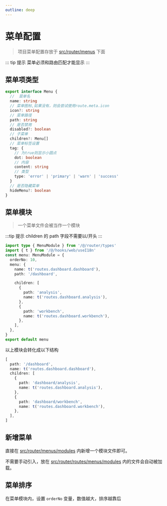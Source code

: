 ```yaml
---
outline: deep
---
```


# 菜单配置

> 项目菜单配置存放于 [src/router/menus](https://github.com/elonehoo/tl-serve-list/tree/main/web/src/router/menus) 下面

::: tip 提示
菜单必须和路由匹配才能显示
:::

## 菜单项类型

```typescript
export interface Menu {
  //  菜单名
  name: string
  // 菜单图标,如果没有，则会尝试使用route.meta.icon
  icon?: string
  // 菜单路径
  path: string
  // 是否禁用
  disabled?: boolean
  // 子菜单
  children?: Menu[]
  // 菜单标签设置
  tag: {
    // 为true则显示小圆点
    dot: boolean
    // 内容
    content: string
    // 类型
    type: 'error' | 'primary' | 'warn' | 'success'
  }
  // 是否隐藏菜单
  hideMenu?: boolean
}
```

## 菜单模块

> 一个菜单文件会被当作一个模块

:::tip 提示
children 的 path 字段不需要以/开头
:::

```typescript
import type { MenuModule } from '/@/router/types'
import { t } from '/@/hooks/web/useI18n'
const menu: MenuModule = {
  orderNo: 10,
  menu: {
    name: t('routes.dashboard.dashboard'),
    path: '/dashboard',

    children: [
      {
        path: 'analysis',
        name: t('routes.dashboard.analysis'),
      },
      {
        path: 'workbench',
        name: t('routes.dashboard.workbench'),
      },
    ],
  },
}
export default menu
```

以上模块会转化成以下结构

```typescript
[
  path: '/dashboard',
  name: t('routes.dashboard.dashboard'),
  children: [
    {
      path: 'dashboard/analysis',
      name: t('routes.dashboard.analysis'),
    },
    {
      path: 'dashboard/workbench',
      name: t('routes.dashboard.workbench'),
    },
  ],
]
```

## 新增菜单

直接在 [src/router/menus/modules](https://github.com/elonehoo/tl-serve-list/tree/main/web/src/router/menus) 内新增一个模块文件即可。

不需要手动引入，放在 [src/router/routes/menus/modules](https://github.com/elonehoo/tl-serve-list/tree/main/web/src/router/menus) 内的文件会自动被加载。

## 菜单排序

在菜单模块内，设置 `orderNo` 变量，数值越大，排序越靠后
